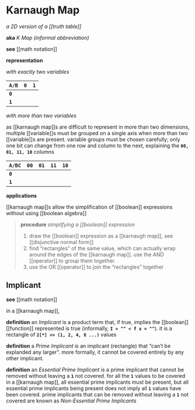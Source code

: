 # Karnaugh Map

_a 2D version of a [[truth table]]_

**aka** _K Map (informal abbreviation)_

**see** [[math notation]]

**representation**

_with exactly two variables_

| **`A/B`** | **`0`** | **`1`** |
| --------- | ------- | ------- |
| **`0`**   |         |         |
| **`1`**   |         |         |

_with more than two variables_

as [[karnaugh map]]s are difficult to represent in more than two dimensions, multiple [[variable]]s must be grouped on a single axis when more than two [[variable]]s are present. variable groups must be chosen carefully; only one bit can change from one row and column to the next, explaining the **`00, 01, 11, 10`** columns

| **`A/BC`** | **`00`** | **`01`** | **`11`** | **`10`** |
| ---------- | -------- | -------- | -------- | -------- |
| **`0`**    |          |          |          |          |
| **`1`**    |          |          |          |          |

**applications**

[[karnaugh map]]s allow the simplification of [[boolean]] expressions without using [[boolean algebra]]

> **procedure** _simplifying a [[boolean]] expression_
>
> 1. draw the [[boolean]] expression as a [[karnaugh map]], see [[disjunctive normal form]]
> 2. find “rectangles” of the same value, which can actually wrap around the edges of the [[karnaugh map]]. use the AND [[operator]] to group them together.
> 3. use the OR [[operator]] to join the “rectangles” together

## Implicant

**see** [[math notation]]

in a [[karnaugh map]],

**definition** an _Implicant_ is a product term that, if true, implies the [[boolean]] [[function]] represented is true (informally, **`I = ^^ < f x = ^^`**). it is a rectangle of **`2[*] == (1, 2, 4, 8 ...)`** values

**definition** a _Prime Implicant_ is an implicant (rectangle) that “can’t be explanded any larger”. more formally, it cannot be covered entirely by any other implicant.

**definition** an _Essential Prime Implicant_ is a prime implicant that cannot be removed without leaving a **`1`** not covered. for all the **`1`** values to be covered in a [[karnaugh map]], all essential prime implicants must be present, but all essential prime implicants being present does not imply all **`1`** values have been covered. prime implicants that can be removed without leaving a **`1`** not covered are known as _Non-Essential Prime Implicants_

